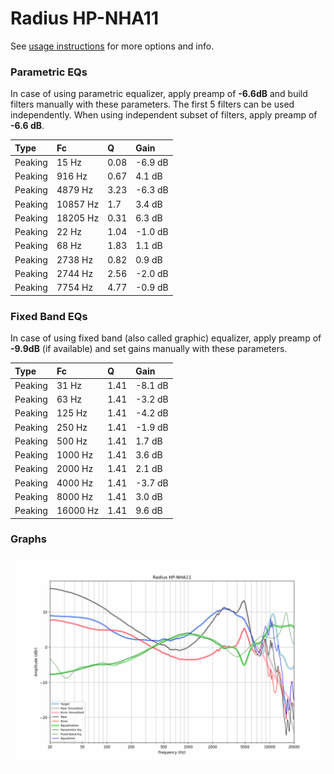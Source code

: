 # Radius HP-NHA11
See [usage instructions](https://github.com/jaakkopasanen/AutoEq#usage) for more options and info.

### Parametric EQs
In case of using parametric equalizer, apply preamp of **-6.6dB** and build filters manually
with these parameters. The first 5 filters can be used independently.
When using independent subset of filters, apply preamp of **-6.6 dB**.

| Type    | Fc       |    Q | Gain    |
|:--------|:---------|:-----|:--------|
| Peaking | 15 Hz    | 0.08 | -6.9 dB |
| Peaking | 916 Hz   | 0.67 | 4.1 dB  |
| Peaking | 4879 Hz  | 3.23 | -6.3 dB |
| Peaking | 10857 Hz | 1.7  | 3.4 dB  |
| Peaking | 18205 Hz | 0.31 | 6.3 dB  |
| Peaking | 22 Hz    | 1.04 | -1.0 dB |
| Peaking | 68 Hz    | 1.83 | 1.1 dB  |
| Peaking | 2738 Hz  | 0.82 | 0.9 dB  |
| Peaking | 2744 Hz  | 2.56 | -2.0 dB |
| Peaking | 7754 Hz  | 4.77 | -0.9 dB |

### Fixed Band EQs
In case of using fixed band (also called graphic) equalizer, apply preamp of **-9.9dB**
(if available) and set gains manually with these parameters.

| Type    | Fc       |    Q | Gain    |
|:--------|:---------|:-----|:--------|
| Peaking | 31 Hz    | 1.41 | -8.1 dB |
| Peaking | 63 Hz    | 1.41 | -3.2 dB |
| Peaking | 125 Hz   | 1.41 | -4.2 dB |
| Peaking | 250 Hz   | 1.41 | -1.9 dB |
| Peaking | 500 Hz   | 1.41 | 1.7 dB  |
| Peaking | 1000 Hz  | 1.41 | 3.6 dB  |
| Peaking | 2000 Hz  | 1.41 | 2.1 dB  |
| Peaking | 4000 Hz  | 1.41 | -3.7 dB |
| Peaking | 8000 Hz  | 1.41 | 3.0 dB  |
| Peaking | 16000 Hz | 1.41 | 9.6 dB  |

### Graphs
![](./Radius%20HP-NHA11.png)